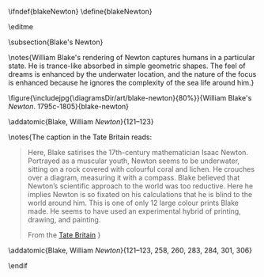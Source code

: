 \ifndef{blakeNewton}
\define{blakeNewton}

\editme

\subsection{Blake's Newton}

\notes{William Blake's rendering of Newton captures humans in a particular state. He is trance-like absorbed in simple geometric shapes. The feel of dreams is enhanced by the underwater location, and the nature of the focus is enhanced because he ignores the complexity of the sea life around him.}

\figure{\includejpg{\diagramsDir/art/blake-newton}{80%}}{William Blake's *Newton*. 1795c-1805}{blake-newton}

\addatomic{Blake, William *Newton*}{121–123}

\notes{The caption in the Tate Britain reads:

> Here, Blake satirises the 17th-century mathematician Isaac Newton. Portrayed as a muscular youth, Newton seems to be underwater, sitting on a rock covered with colourful coral and lichen. He crouches over a diagram, measuring it with a compass. Blake believed that Newton’s scientific approach to the world was too reductive. Here he implies Newton is so fixated on his calculations that he is blind to the world around him. This is one of only 12 large colour prints Blake made. He seems to have used an experimental hybrid of printing, drawing, and painting. 
>
> From the [Tate Britain](https://www.tate.org.uk/art/artworks/blake-newton-n05058)
> }

\addatomic{Blake, William *Newton*}{121–123, 258, 260, 283, 284, 301, 306}

\endif
